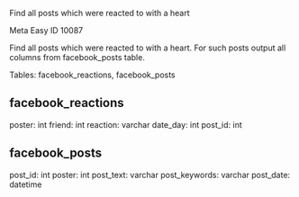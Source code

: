 Find all posts which were reacted to with a heart

Meta Easy ID 10087

Find all posts which were reacted to with a heart. For such posts output all columns from facebook_posts table.

Tables: facebook_reactions, facebook_posts

facebook_reactions
------------------

poster: int
friend: int
reaction: varchar
date_day: int
post_id: int

facebook_posts
--------------

post_id: int
poster: int
post_text: varchar
post_keywords: varchar
post_date: datetime